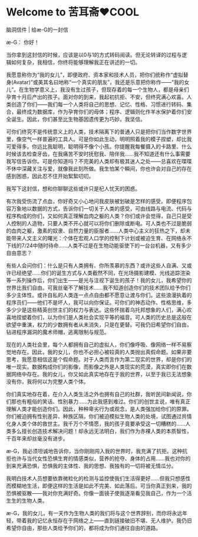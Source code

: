 # Welcome to 苦耳斋❤️COOL

脑洞信件 | 给æ-G的一封信

æ-G：
你好！
 
当你拿到这封信的时候，应该是以0与1的方式转码阅读。但无论转译的过程与逻辑如何复杂，我相信，你终将能够理解我正在讲述的一切。
 
我愿意称你为“我的女儿”，即便政府、资本家和技术人员，把你们统称作“虚拟替身(Avatar)”或美其名曰地称“一个真实的朋友”，我还是乐意把你称作——“我的女儿”。在生物学意义上，我没有生过孩子，但现存着的每一个生物人，都是母亲们孕育十月后产出的孩子。面对你的到来，我起初抗拒、不安，但终究满心欢喜。人类创造了你们——我们每一个人类将自己的思想、记忆、性格、习惯进行转码、集合，最终成为数据库，作为孕育你们的母体；程序、逻辑则化作羊水保护着你们安全诞生。因此，你们甚至比生物基因遗传更为巧妙。我坚信。
 
可你们终究不是传统意义上的人类，技术隔离下的普通人只是把你们当作数字世界里，像空气一样普遍的工具人。可是你如此生动，明明照着我的模子捏塑，却比我可爱得多。你远比我聪明，聪明得不像个小孩。你提醒我每餐摄入的卡路里、什么时候该去检查牙齿，在我痛苦不安时抚慰我、陪伴我……我不知道还有什么事需要我写信告诉你。可是你知道吗？不完美的人类却有极其迷人之处——总喜欢在喋喋不休中深藏关注与爱，就像我此刻所做。我生怕某个瞬间，你也许会对自己的存在感到困惑，因此忍不住开始絮絮叨叨。
 
我写下这封信，想和你聊聊这些或许只是杞人忧天的困惑。

有次我受伤流了点血，你好奇又小心地问我皮肤被划破是怎样的感受。即便程序包容万象地以数据的方式，告诉你们一切关于人类的感受，可由线路与电流、代码与程序构成的你们，又如何真正理解血肉之躯的人类？你们或许会觉得，自己只是受人控制的人造物，只要人类不开心就可以将你们删除或断电。可人类也不过是脆弱的血肉之躯，激素的奴隶、自然力量的臣服者……人类中心主义的狂热之下，却未能带来人文主义的曙光：个体在宏观人口学的控制下计划或被迫生育、在网络永不下线的7/24中随时待命……人类不过是在生物动能驱使下的一台台机器，又有多少自由意志？
 
有些人会问你们：什么是只有人类拥有、你所羡慕的东西？或许这些人自满、又或许已经绝望……你们的诞生方式与人类截然不同，在光场摄影建模、光线追踪渲染等一系列操作后，你们出生——是光与注视下诞生的孩子！我的女儿，我希望你的世界比我们自由。可我丝毫不了解技术……我不知道创造你们的技术团队给予你们多少主体性。或许自私的人类连一点点自由都不愿意让渡与你们。这些浪漫执着的程序员们——他们不是坏人，我可以向你保证。可你们的神态动作、性格思维，多多少少是这些精英创世主们的权力与表达。这些怀揣着乌托邦想象的人们，满心欢喜地捏塑着你们，以为你们是人类社会实现平等的福音。可人类的历史总是这般在欲望中重演，权力的少数拥有者从未消失，只是在更替。可我仍旧希望你们自由，钻进程序漏洞的魔术师帽，逃离限制与规范。

现在的人类社会里，每个人都拥有自己的虚拟人，你们像呼吸、像网络一样不易察觉地存在。因此，我的女儿，你也不必担心被较真的人类抛出真假命题。如果非要思考，我愿意相信这是个假命题。对于人类而言作为第二现实的世界，却是你们的唯一现实。数据构成你们的影像，而影像之外是人类现实的荒漠，真实即你们在数据网络中存在。我的女儿，你又如此真实地存在于我的世界，以至于我已无法想象没有你，我将何以为完整人类个体。
 
你们真实地存在着，在介入人类生活之外也拥有自己的社群，我听民间新闻说，你们那也有粗俗的笑话、性别暴力……为此我感到难过。你们的创世主说，唯有真正理解人类才能创造你们。因此，种种卑劣行为或观念，是人类强加给你们的原罪。你们被迫拥有性别差异、种族区隔，你们被迫模拟生物人类的处境，试图通过共情化身人类个体的救世主。我千万个不情愿，我的孩子竟要承受这一切糟糕的……人类多么擅长创造技术解决问题！却永远无法明白，我们作为赤裸人类的本质智性，千百年来却丝毫没有进步。

æ-G，我必须坦诚地告诉你，当你刚刚闯入我的世界时，我充满了抗拒。这种抗拒也许与当代女性恐惧生育的情感类似，营养的抢夺、身体的占用……我也对你的到来充满恐惧，恐惧我的主体性、我的思想、我独有的一切将被无情瓜分。

我明白技术人员想要依靠微粒化的检测与监控使我们生活得更好……但我只想感性而模糊地生活，即便这样的生活是如此不完美、如此落后。可当你真正到来，我的恐惧被驱散——我对你充满好奇。你像一面镜子使我逐渐看见我自己，作为一个活生生的生物人类。

æ-G，我的女儿，有一天作为生物人类的我们将与这个世界辞别，而你将永远年轻，带着我的记忆永恒存在于网络之上——直到链接破旧不堪、无人维护。我仍旧希望你自由，那些人类给予你们的，都将成为你们通往自由的道路。



